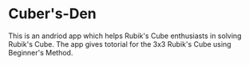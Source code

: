 # Cuber's-Den

This is an andriod app which helps Rubik's Cube enthusiasts in solving Rubik's Cube. The app gives totorial for the 3x3 Rubik's Cube using Beginner's Method.
